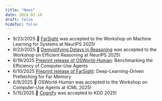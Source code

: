 ```yaml
---
title: "News"
date: 2024-02-10
draft: false
hideToc: false
---
```

- 9/23/2025 🎉 [FarSight](https://arxiv.org/abs/2506.00384) was accepted to the Workshop on Machine Learning for Systems at NeurIPS 2025!
- 9/23/2025 🎉 [Demystifying Delays in Reasoning](https://cseweb.ucsd.edu/~yiying/2025_NIPS_ERW_Deep_Research_Perf_Study.pdf) was accepted to the Workshop on Efficient Reasoning at NeurIPS 2025!
- 6/19/2025 [Preprint release of OSWorld-Human](https://arxiv.org/abs/2506.16042): Benchmarking the Efficiency of Computer-Use Agents
- 6/10/2025 [Preprint release of FarSight](https://arxiv.org/abs/2506.00384): Deep-Learning-Driven Prefetching for Far Memory
- 6/9/2025 🎉 OSWorld-Human was accepted to the Workshop on Computer-Use Agents at ICML 2025!
- 5/15/2025 🎉 [Cognify](https://arxiv.org/abs/2502.08056) was accepted to KDD 2025!
